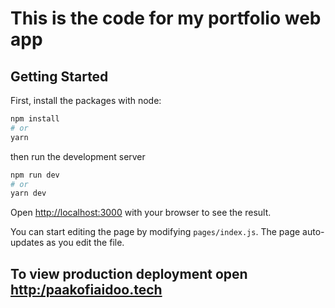 # This is the code for my portfolio web app

## Getting Started

First, install the packages with node:

```bash
npm install
# or
yarn
```

then run the development server

```bash
npm run dev
# or
yarn dev
```

Open [http://localhost:3000](http://localhost:3000) with your browser to see the result.

You can start editing the page by modifying `pages/index.js`. The page auto-updates as you edit the file.

## To view production deployment open [http:/paakofiaidoo.tech](http:/paakofiaidoo.tech)
